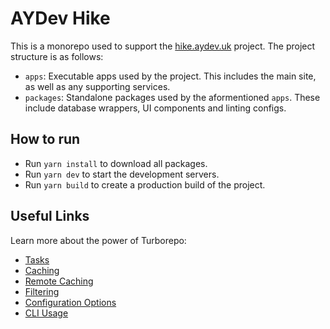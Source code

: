 # AYDev Hike
This is a monorepo used to support the [hike.aydev.uk](https://hike.aydev.uk) project. The project structure is as follows:

- `apps`: Executable apps used by the project. This includes the main site, as well as any supporting services.
- `packages`: Standalone packages used by the aformentioned `apps`. These include database wrappers, UI components and linting configs.

## How to run
- Run `yarn install` to download all packages.
- Run `yarn dev` to start the development servers.
- Run `yarn build` to create a production build of the project.

## Useful Links

Learn more about the power of Turborepo:

- [Tasks](https://turbo.build/repo/docs/core-concepts/monorepos/running-tasks)
- [Caching](https://turbo.build/repo/docs/core-concepts/caching)
- [Remote Caching](https://turbo.build/repo/docs/core-concepts/remote-caching)
- [Filtering](https://turbo.build/repo/docs/core-concepts/monorepos/filtering)
- [Configuration Options](https://turbo.build/repo/docs/reference/configuration)
- [CLI Usage](https://turbo.build/repo/docs/reference/command-line-reference)
